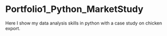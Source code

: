 # Portfolio1_Python_MarketStudy
Here I show my data analysis skills in python with a case study on chicken export.
